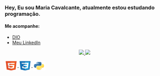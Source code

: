<h3>Hey, Eu sou Maria Cavalcante, atualmente estou estudando programação.</h3>
<h4>Me acompanhe:</h4>
<ul>
  <li><a href="https://web.dio.me/users/maria2017tj?tab=achievements">DIO</a><br></li>
  <li><a href="https://www.linkedin.com/in/maria-cavalcante-92303b22b/">Meu LinkedIn</a></li>
  </ul>

<div align="center">
  <a href="https://github.com/mrsapple">
  <img height="180em" src="https://github-readme-stats.vercel.app/api?username=mrsapple&show_icons=true&theme=dracula&include_all_commits=true&count_private=true"/>
  <img height="180em" src="https://github-readme-stats.vercel.app/api/top-langs/?username=mrsapple&layout=compact&langs_count=7&theme=dracula"/>
</div>
<div style="display: inline_block"><br>
  <img align="center" alt="mrsapple-HTML" height="30" width="40" src="https://raw.githubusercontent.com/devicons/devicon/master/icons/html5/html5-original.svg">
  <img align="center" alt="mrsapple-CSS" height="30" width="40" src="https://raw.githubusercontent.com/devicons/devicon/master/icons/css3/css3-original.svg">
  <img align="center" alt="mrsapple-Python" height="30" width="40" src="https://raw.githubusercontent.com/devicons/devicon/master/icons/python/python-original.svg">

